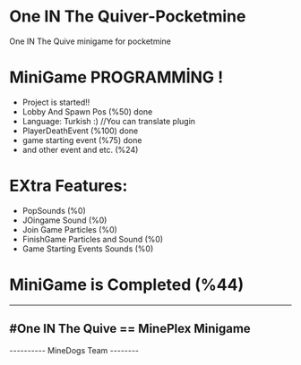 # One IN The Quiver-Pocketmine
One IN The Quive minigame for pocketmine
 
# MiniGame PROGRAMMİNG !
- Project is started!!
- Lobby And Spawn Pos (%50) done
- Language: Turkish :) //You can translate plugin
- PlayerDeathEvent (%100) done
- game starting event (%75) done
- and other event and etc. (%24)

# EXtra Features:
- PopSounds (%0)
- JOingame Sound (%0)
- Join Game Particles (%0)
- FinishGame Particles and Sound (%0)
- Game Starting Events Sounds (%0)

# MiniGame is Completed (%44)

---------------------------------------------
  #One IN The Quive == MinePlex Minigame
---------------------------------------------
 ---------- MineDogs Team --------
